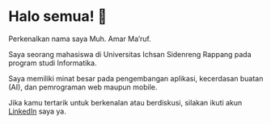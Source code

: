 # Halo semua! 👋
Perkenalkan nama saya Muh. Amar Ma’ruf. <br>

Saya seorang mahasiswa di Universitas Ichsan Sidenreng Rappang pada program studi Informatika. <br>

Saya memiliki minat besar pada pengembangan aplikasi, kecerdasan buatan (AI), dan pemrograman web maupun mobile. <br>

Jika kamu tertarik untuk berkenalan atau berdiskusi, silakan ikuti akun [LinkedIn](www.linkedin.com/in/muh-amar-ma-ruf-105728229)  saya ya.


<!--
**Marvx-US/Marvx-US** is a ✨ _special_ ✨ repository because its `README.md` (this file) appears on your GitHub profile.

Here are some ideas to get you started:

- 🔭 I’m currently working on ...
- 🌱 I’m currently learning ...
- 👯 I’m looking to collaborate on ...
- 🤔 I’m looking for help with ...
- 💬 Ask me about ...
- 📫 How to reach me: ...
- 😄 Pronouns: ...
- ⚡ Fun fact: ...
-->
